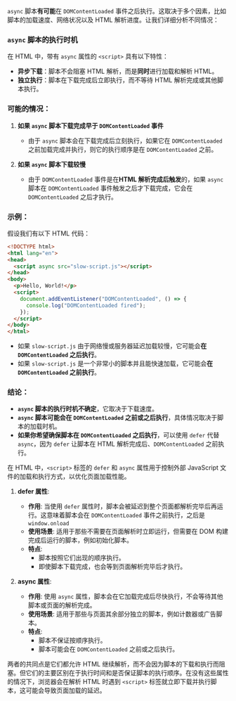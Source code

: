 `async` 脚本**有可能**在 `DOMContentLoaded` 事件之后执行。这取决于多个因素，比如脚本的加载速度、网络状况以及 HTML 解析进度。让我们详细分析不同情况：

### `async` 脚本的执行时机
在 HTML 中，带有 `async` 属性的 `<script>` 具有以下特性：
- **异步下载**：脚本不会阻塞 HTML 解析，而是**同时**进行加载和解析 HTML。
- **独立执行**：脚本在下载完成后立即执行，而不等待 HTML 解析完成或其他脚本执行。

### 可能的情况：
1. **如果 `async` 脚本下载完成早于 `DOMContentLoaded` 事件**
   - 由于 `async` 脚本会在下载完成后立刻执行，如果它在 `DOMContentLoaded` 之前加载完成并执行，则它的执行顺序是在 `DOMContentLoaded` 之前。
   
2. **如果 `async` 脚本下载较慢**
   - 由于 `DOMContentLoaded` 事件是在**HTML 解析完成后触发**的，如果 `async` 脚本在 `DOMContentLoaded` 事件触发之后才下载完成，它会在 `DOMContentLoaded` 之后才执行。

### 示例：
假设我们有以下 HTML 代码：
```html
<!DOCTYPE html>
<html lang="en">
<head>
  <script async src="slow-script.js"></script>
</head>
<body>
  <p>Hello, World!</p>
  <script>
    document.addEventListener("DOMContentLoaded", () => {
      console.log("DOMContentLoaded fired");
    });
  </script>
</body>
</html>
```
- 如果 `slow-script.js` 由于网络慢或服务器延迟加载较慢，它可能会**在 `DOMContentLoaded` 之后执行**。
- 如果 `slow-script.js` 是一个非常小的脚本并且能快速加载，它可能会**在 `DOMContentLoaded` 之前执行**。

### 结论：
- **`async` 脚本的执行时机不确定**，它取决于下载速度。
- **`async` 脚本可能会在 `DOMContentLoaded` 之前或之后执行**，具体情况取决于脚本的加载时机。
- **如果你希望确保脚本在 `DOMContentLoaded` 之后执行**，可以使用 `defer` 代替 `async`，因为 `defer` 让脚本在 HTML 解析完成后、`DOMContentLoaded` 之前执行。

在 HTML 中，`<script>` 标签的 `defer` 和 `async` 属性用于控制外部 JavaScript 文件的加载和执行方式，以优化页面加载性能。

1. **defer 属性**:
   - **作用**: 当使用 `defer` 属性时，脚本会被延迟到整个页面都解析完毕后再运行。这意味着脚本会在 `DOMContentLoaded` 事件之前执行，之后是 `window.onload`
   - **使用场景**: 适用于那些不需要在页面解析时立即运行，但需要在 DOM 构建完成后运行的脚本，例如初始化脚本。
   - **特点**: 
     - 脚本按照它们出现的顺序执行。
     - 即使脚本下载完成，也会等到页面解析完毕后才执行。

2. **async 属性**:
   - **作用**: 使用 `async` 属性，脚本会在它加载完成后尽快执行，不会等待其他脚本或页面的解析完成。
   - **使用场景**: 适用于那些与页面其余部分独立的脚本，例如计数器或广告脚本。
   - **特点**: 
     - 脚本不保证按顺序执行。
     - 脚本可能会在 `DOMContentLoaded` 之前或之后执行。

两者的共同点是它们都允许 HTML 继续解析，而不会因为脚本的下载和执行而阻塞。但它们的主要区别在于执行时间和是否保证脚本的执行顺序。在没有这些属性的情况下，浏览器会在解析 HTML 时遇到 `<script>` 标签就立即下载并执行脚本，这可能会导致页面加载的延迟。